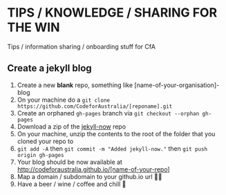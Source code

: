 # TIPS / KNOWLEDGE / SHARING FOR THE WIN
Tips / information sharing / onboarding stuff for CfA

## Create a jekyll blog
1. Create a new **blank** repo, something like [name-of-your-organisation]-blog
2. On your machine do a `git clone https://github.com/CodeforAustralia/[reponame].git`
2. Create an orphaned `gh-pages` branch via `git checkout --orphan gh-pages`
3. Download a zip of the [jekyll-now](https://github.com/barryclark/jekyll-now) repo
4. On your machine, unzip the contents to the root of the folder that you cloned your repo to
5. `git add -A` then `git commit -m "Added jekyll-now."` then `git push origin gh-pages`
6. Your blog should be now available at http://codeforaustralia.github.io/[name-of-your-repo]
7. Map a domain / subdomain to your github.io url 👍🏽
8. Have a beer / wine / coffee and chill 🍻
